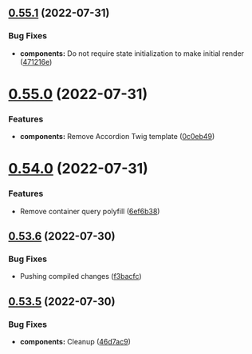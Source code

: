 ## [0.55.1](https://github.com/jacecotton/tcds/compare/v0.55.0...v0.55.1) (2022-07-31)


### Bug Fixes

* **components:** Do not require state initialization to make initial render ([471216e](https://github.com/jacecotton/tcds/commit/471216ef1c8f1351b2fda245281020656c8d803f))



# [0.55.0](https://github.com/jacecotton/tcds/compare/v0.54.0...v0.55.0) (2022-07-31)


### Features

* **components:** Remove Accordion Twig template ([0c0eb49](https://github.com/jacecotton/tcds/commit/0c0eb498034951c813039dd95f3607d5e771de14))



# [0.54.0](https://github.com/jacecotton/tcds/compare/v0.53.6...v0.54.0) (2022-07-31)


### Features

* Remove container query polyfill ([6ef6b38](https://github.com/jacecotton/tcds/commit/6ef6b3892d6d873e9441cf7fb3707bf008d594e5))



## [0.53.6](https://github.com/jacecotton/tcds/compare/v0.53.5...v0.53.6) (2022-07-30)


### Bug Fixes

* Pushing compiled changes ([f3bacfc](https://github.com/jacecotton/tcds/commit/f3bacfc8387393b15c98a769147d96a95e99267d))



## [0.53.5](https://github.com/jacecotton/tcds/compare/v0.53.4...v0.53.5) (2022-07-30)


### Bug Fixes

* **components:** Cleanup ([46d7ac9](https://github.com/jacecotton/tcds/commit/46d7ac90d860b00714e22a4b396ab7fa8354548c))




